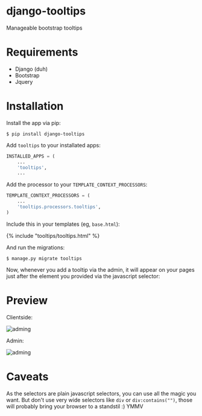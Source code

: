 django-tooltips
====================

Manageable bootstrap tooltips


Requirements
============

- Django (duh)
- Bootstrap
- Jquery

Installation
============

Install the app via pip:

    $ pip install django-tooltips

Add `tooltips` to your installated apps:

```python
INSTALLED_APPS = (
    ...
    'tooltips',
    ...
```

Add the processor to your `TEMPLATE_CONTEXT_PROCESSORS`:

```python
TEMPLATE_CONTEXT_PROCESSORS = (
    ...
    'tooltips.processors.tooltips',
)
```

Include this in your templates (eg, `base.html`):

{% include "tooltips/tooltips.html" %}

And run the migrations:

    $ manage.py migrate tooltips

Now, whenever you add a tooltip via the admin, it will appear on your pages just after the element you provided via the javascript selector:


Preview
=======
Clientside:

![adming](https://raw.github.com/svdgraaf/django-tooltips/master/preview.png)

Admin:

![adming](https://raw.github.com/svdgraaf/django-tooltips/master/admin.png)



Caveats
=======

As the selectors are plain javascript selectors, you can use all the magic you want. But don't use very wide selectors like `div` or `div:contains("")`, those will probably bring your browser to a standstil :) YMMV